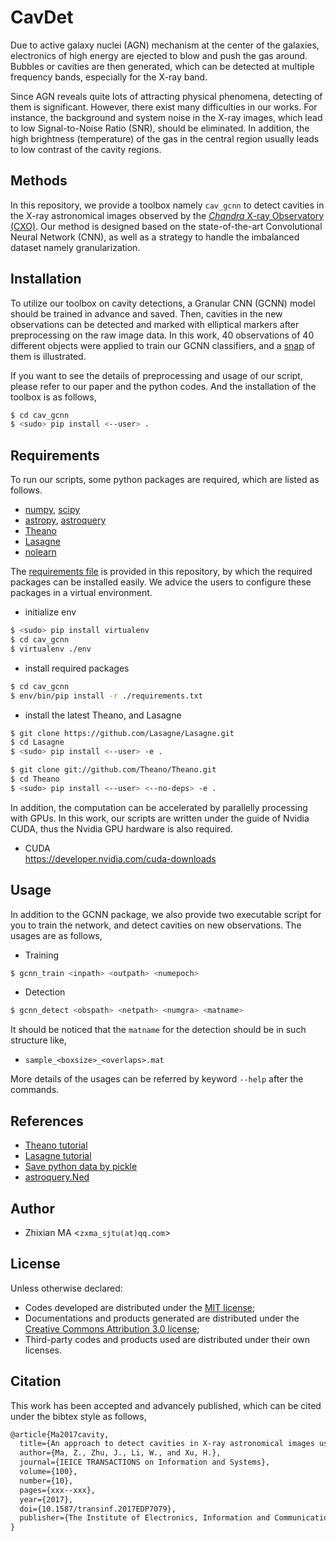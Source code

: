 # CavDet
Due to active galaxy nuclei (AGN) mechanism at the center of the galaxies, electronics of high energy are ejected to blow and push the gas around. Bubbles or cavities are then generated, which can be detected at multiple frequency bands, especially for the X-ray band. 

Since AGN reveals quite lots of attracting physical phenomena, detecting of them is significant. However, there exist many difficulties in our works. For instance, the background and system noise in the X-ray images, which lead to low Signal-to-Noise Ratio (SNR), should be eliminated. In addition, the high brightness (temperature) of the gas in the central region usually leads to low contrast of the cavity regions. 

## Methods
In this repository, we provide a toolbox namely `cav_gcnn` to detect cavities in the X-ray astronomical images observed by the [*Chandra* X-ray Observatory (CXO)](http://cxc.harvard.edu/). Our method is designed based on the state-of-the-art Convolutional Neural Network (CNN), as well as a strategy to handle the imbalanced dataset namely granularization.

## Installation
To utilize our toolbox on cavity detections, a Granular CNN (GCNN) model should be trained in advance and saved. Then, cavities in the new observations can be detected and marked with elliptical markers after preprocessing on the raw image data. In this work, 40 observations of 40 different objects were applied to train our GCNN classifiers, and a [snap](https://github.com/myinxd/cav_gcnn/blob/master/samples/objects.png) of them is illustrated.

If you want to see the details of preprocessing and usage of our script, please refer to our paper<TODO> and the python codes. And the installation of the toolbox is as follows,

```sh
$ cd cav_gcnn
$ <sudo> pip install <--user> . 
```

## Requirements
To run our scripts, some python packages are required, which are listed as follows.

- [numpy](http://www.numpy.org/), [scipy](https://www.scipy.org/)
- [astropy](http://docs.astropy.org/en/stable/), [astroquery](http://astroquery.readthedocs.io/en/latest/)
- [Theano](http://www.deeplearning.net/software/theano/) 
- [Lasagne](http://lasagne.readthedocs.io/en/latest/) 
- [nolearn](http://pythonhosted.org/nolearn/lasagne.html)

The [requirements file](https://github.com/myinxd/cav_gcnn/blog/master/requirements.txt) is provided in this repository, by which the required packages can be installed easily. We advice the users to configure these packages in a virtual environment.

- initialize env
```sh
$ <sudo> pip install virtualenv
$ cd cav_gcnn
$ virtualenv ./env
```
- install required packages
```sh
$ cd cav_gcnn
$ env/bin/pip install -r ./requirements.txt
``` 
- install the latest Theano, and Lasagne
```sh
$ git clone https://github.com/Lasagne/Lasagne.git
$ cd Lasagne
$ <sudo> pip install <--user> -e .
```
```sh
$ git clone git://github.com/Theano/Theano.git
$ cd Theano
$ <sudo> pip install <--user> <--no-deps> -e .
```
In addition, the computation can be accelerated by parallelly processing with GPUs. In this work, our scripts are written under the guide of Nvidia CUDA, thus the Nvidia GPU hardware is also required.

- CUDA  
  https://developer.nvidia.com/cuda-downloads

## Usage
In addition to the GCNN package, we also provide two executable script for you to train the network, and detect cavities on new observations. The usages are as follows,
- Training
```sh
$ gcnn_train <inpath> <outpath> <numepoch>
```
- Detection
```sh
$ gcnn_detect <obspath> <netpath> <numgra> <matname>
```

It should be noticed that the `matname` for the detection should be in such structure like, 
- `sample_<boxsize>_<overlaps>.mat`

More details of the usages can be referred by keyword `--help` after the commands.

## References
- [Theano tutorial](http://www.deeplearning.net/software/theano/)
- [Lasagne tutorial](http://lasagne.readthedocs.io/en/latest/user/tutorial.html)
- [Save python data by pickle](http://www.cnblogs.com/pzxbc/archive/2012/03/18/2404715.html)
- [astroquery.Ned](http://astroquery.readthedocs.io/en/latest/ned/ned.html)

## Author
- Zhixian MA <`zxma_sjtu(at)qq.com`>

## License
Unless otherwise declared:

- Codes developed are distributed under the [MIT license](https://opensource.org/licenses/mit-license.php);
- Documentations and products generated are distributed under the [Creative Commons Attribution 3.0 license](https://creativecommons.org/licenses/by/3.0/us/deed.en_US);
- Third-party codes and products used are distributed under their own licenses.

## Citation
This work has been accepted and advancely published, which can be cited under the bibtex style as follows,
```tex
@article{Ma2017cavity,
  title={An approach to detect cavities in X-ray astronomical images using granular convolutional neural networks},
  author={Ma, Z., Zhu, J., Li, W., and Xu, H.},
  journal={IEICE TRANSACTIONS on Information and Systems},
  volume={100},
  number={10},
  pages={xxx--xxx},
  year={2017},
  doi={10.1587/transinf.2017EDP7079},
  publisher={The Institute of Electronics, Information and Communication Engineers}
}
```

